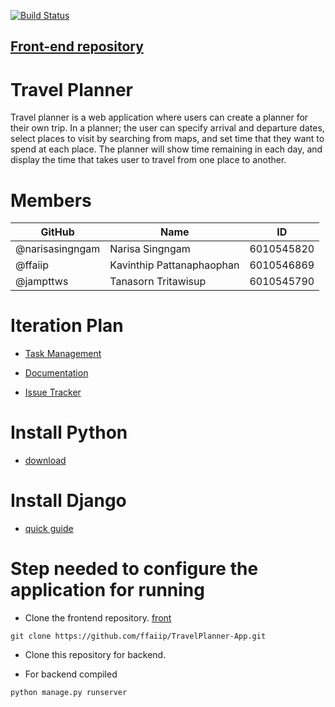 [![Build Status](https://travis-ci.com/narisasingngam/TravelPlanner.svg?branch=dev-test-django)](https://travis-ci.com/narisasingngam/TravelPlanner)
## [Front-end repository][front]
# Travel Planner
Travel planner is a web application where users can create a planner for their own trip. In a planner; the user can specify arrival and departure dates, select places to visit by searching from maps, and set time that they want to spend at each place. The planner will show time remaining in each day, and display the time that takes user to travel from one place to another.

# Members
| GitHub  | Name              | ID |
|--------|-----------------------------|-------|
| @narisasingngam   | Narisa Singngam | 6010545820 |
| @ffaiip | Kavinthip Pattanaphaophan | 6010546869 |
| @jampttws | Tanasorn Tritawisup | 6010545790 |


# Iteration Plan

+ [Task Management][task]

+ [Documentation][doc]

+ [Issue Tracker](https://github.com/narisasingngam/TravelPlanner/issues)

# Install Python

+ [download](https://www.python.org/downloads/)

# Install Django

+ [quick guide](https://docs.djangoproject.com/en/2.1/topics/install/#installing-official-release)

# Step needed to configure the application for running
+ Clone the frontend repository. [front]
``` 
git clone https://github.com/ffaiip/TravelPlanner-App.git
 ```

+ Clone this repository for backend.

+ For backend compiled

``` 
python manage.py runserver
 ```


[doc]:https://docs.google.com/document/d/17YU4U-z9ftI0GzMlQQTGfNDjZDice1K9bn1NK7oGFBY/edit#
[task]:https://trello.com/b/wfRyjm44/work-plan
[front]:https://github.com/ffaiip/TravelPlanner-App

